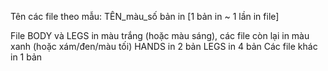 Tên các file theo mẫu: TÊN_màu_số bản in 
[1 bản in ~ 1 lần in file]

File BODY và LEGS in màu trắng (hoặc màu sáng), các file còn lại in màu xanh (hoặc xám/đen/màu tối)
HANDS in 2 bản
LEGS in 4 bản
Các file khác in 1 bản

